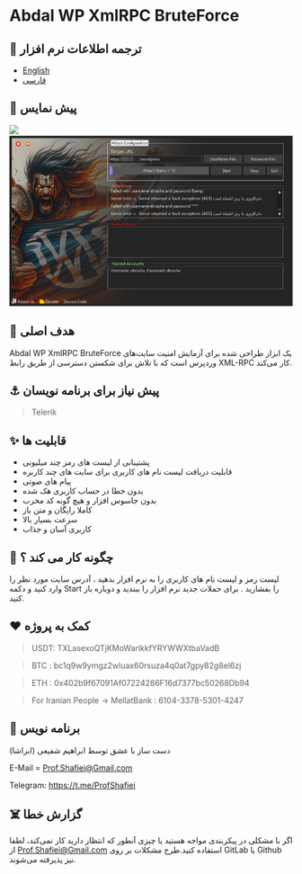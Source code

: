 # Abdal WP XmlRPC BruteForce

## 🎤 ترجمه اطلاعات نرم افزار
- [English](README.md)
- [فارسی](README.fa.md)

## 👀 پیش نمایس

![](screenshot.jpg)
![](https://github.com/ebrasha/abdal-wp-xmlrpc-bruteforce/blob/main/scshot/app-ui.jpg)


 ## 💎 هدف اصلی
Abdal WP XmlRPC BruteForce یک ابزار طراحی شده برای آزمایش امنیت سایت‌های وردپرس است که با تلاش برای شکستن دسترسی از طریق رابط XML-RPC کار می‌کند.

 ## ⚓ پیش نیاز برای برنامه نویسان
>Telerik

## ✨ قابلیت ها

- پشتیبانی از لیست های رمز چند میلیونی
- قابلیت دریافت لیست نام های کاربری برای سایت های چند کاربره
- پیام های صوتی
- بدون خطا در حساب کاربری هک شده
-  بدون جاسوس افزار و هیچ گونه کد مخرب
-  کاملا رایگان و متن باز
-  سرعت بسیار بالا
-  کاربری آسان و جذاب 


## 📝️ چگونه کار می کند ؟
لیست رمز و لیست نام های کاربری را به نرم افزار بدهید ، آدرس سایت مورد نظر را وارد کنید و دکمه  Start را بفشارید . برای حملات جدید نرم افزار را ببندید و دوباره باز کنید.



## ❤️ کمک به پروژه

> USDT:      TXLasexoQTjKMoWarikkfYRYWWXtbaVadB

> BTC :   bc1q9w9ymgz2wluax60rsuza4q0at7gpy82g8el6zj

> ETH :   0x402b9f67091Af07224286F16d7377bc50268Db94

> For Iranian People -> MellatBank : 6104-3378-5301-4247

## 🤵 برنامه نویس
دست ساز با عشق توسط ابراهیم شفیعی (ابراشا)  

E-Mail = Prof.Shafiei@Gmail.com

Telegram: https://t.me/ProfShafiei

## ☠️ گزارش خطا

اگر با مشکلی در پیکربندی مواجه هستید یا چیزی آنطور که انتظار دارید کار نمی‌کند، لطفا از Prof.Shafiei@Gmail.com استفاده کنید.طرح مشکلات بر روی  GitLab یا Github نیز پذیرفته می‌شوند.



